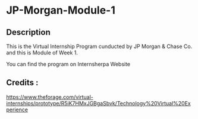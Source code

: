 # JP-Morgan-Module-1

## Description
This is the Virtual Internship Program cunducted by JP Morgan & Chase Co. and this is Module of Week 1. 

You can find the program on Internsherpa Website

## Credits : 
https://www.theforage.com/virtual-internships/prototype/R5iK7HMxJGBgaSbvk/Technology%20Virtual%20Experience
